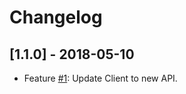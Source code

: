 # Changelog

## [1.1.0] - 2018-05-10

* Feature [#1](https://gitlab.com/wordlift/woorank-api/issues/1): Update Client to new API.